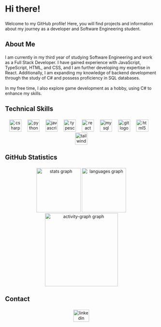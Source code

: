 <h1 align="left">Hi there!</h1>

###

<p align="left">Welcome to my GitHub profile! Here, you will find projects and information about my journey as a developer and Software Engineering student.</p>

###

<h2 align="left">About Me</h2>

###

<p align="left">I am currently in my third year of studying Software Engineering and work as a Full Stack Developer. I have gained experience with JavaScript, TypeScript, HTML, and CSS, and I am further developing my expertise in React. Additionally, I am expanding my knowledge of backend development through the study of C# and possess proficiency in SQL databases.<br><br>In my free time, I also explore game development as a hobby, using C# to enhance my skills.</p>

###

<h2 align="left">Technical Skills</h2>

###

<div align="center">
  <img src="https://cdn.jsdelivr.net/gh/devicons/devicon/icons/csharp/csharp-original.svg" height="40" alt="csharp logo"  />
  <img width="12" />
  <img src="https://cdn.jsdelivr.net/gh/devicons/devicon/icons/python/python-original.svg" height="40" alt="python logo"  />
  <img width="12" />
  <img src="https://cdn.jsdelivr.net/gh/devicons/devicon/icons/javascript/javascript-original.svg" height="40" alt="javascript logo"  />
  <img width="12" />
  <img src="https://cdn.jsdelivr.net/gh/devicons/devicon/icons/typescript/typescript-original.svg" height="40" alt="typescript logo"  />
  <img width="12" />
  <img src="https://cdn.jsdelivr.net/gh/devicons/devicon/icons/react/react-original.svg" height="40" alt="react logo"  />
  <img width="12" />
  <img src="https://cdn.jsdelivr.net/gh/devicons/devicon/icons/mysql/mysql-original.svg" height="40" alt="mysql logo"  />
  <img width="12" />
  <img src="https://cdn.jsdelivr.net/gh/devicons/devicon/icons/git/git-original.svg" height="40" alt="git logo"  />
  <img width="12" />
  <img src="https://cdn.jsdelivr.net/gh/devicons/devicon/icons/html5/html5-original.svg" height="40" alt="html5 logo"  />
  <img width="12" />
  <img src="https://cdn.jsdelivr.net/gh/devicons/devicon/icons/tailwindcss/tailwindcss-original-wordmark.svg" height="40" alt="tailwindcss logo"  />
</div>

###

<h2 align="left">GitHub Statistics</h2>

###

<div align="center">
  <img src="https://github-readme-stats.vercel.app/api?username=ldspedrohenrique&hide_title=false&hide_rank=false&show_icons=true&include_all_commits=true&count_private=true&disable_animations=false&theme=tokyonight&locale=en&hide_border=false&order=1" height="146" alt="stats graph"  />
  <img src="https://github-readme-stats.vercel.app/api/top-langs?username=ldspedrohenrique&locale=en&hide_title=false&layout=compact&card_width=320&langs_count=4&theme=tokyonight&hide_border=false&order=2" height="146" alt="languages graph"  />
  <img src="https://github-readme-activity-graph.vercel.app/graph?username=ldspedrohenrique&radius=16&theme=tokyo-night&area=true&order=5&hide_border=false" height="241" alt="activity-graph graph"  />
</div>

###

<h2 align="left">Contact</h2>

###

<div align="center">
  <a href="https://www.linkedin.com/in/pedro-henrique-leite-de-souza-4a3713241/" target="_blank">
    <img src="https://raw.githubusercontent.com/maurodesouza/profile-readme-generator/master/src/assets/icons/social/linkedin/default.svg" width="52" height="40" alt="linkedin logo"  />
  </a>
</div>

###
